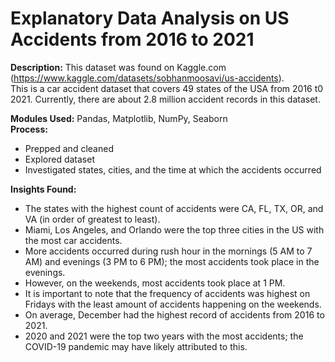 # Explanatory Data Analysis on US Accidents from 2016 to 2021

**Description:** This dataset was found on Kaggle.com (https://www.kaggle.com/datasets/sobhanmoosavi/us-accidents). <br/>
This is a car accident dataset that covers 49 states of the USA from 2016 t0 2021. Currently, there are about 2.8 million accident records in this dataset. <br/>

**Modules Used:** Pandas, Matplotlib, NumPy, Seaborn <br/>
**Process:** 
* Prepped and cleaned
* Explored dataset
* Investigated states, cities, and the time at which the accidents occurred

**Insights Found:**
* The states with the highest count of accidents were CA, FL, TX, OR, and VA (in order of greatest to least).
* Miami, Los Angeles, and Orlando were the top three cities in the US with the most car accidents.
* More accidents occurred during rush hour in the mornings (5 AM to 7 AM) and evenings (3 PM to 6 PM); the most accidents took place in the evenings.
* However, on the weekends, most accidents took place at 1 PM.
* It is important to note that the frequency of accidents was highest on Fridays with the least amount of accidents happening on the weekends.
* On average, December had the highest record of accidents from 2016 to 2021.
* 2020 and 2021 were the top two years with the most accidents; the COVID-19 pandemic may have likely attributed to this.
